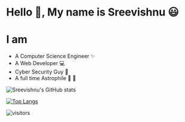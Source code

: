 # Hello :wave:, My name is Sreevishnu  😃
# I am 
- A Computer Science Engineer :sparkles:
- A Web Developer :computer:
- Cyber Security Guy :new_moon_with_face:
- A full time Astrophile :milky_way: :rocket:


![Sreevishnu's GitHub stats](https://github-readme-stats.vercel.app/api?username=sreevishnu-ux&hide=issues&show_icons=true&theme=gotham)

[![Top Langs](https://github-readme-stats.vercel.app/api/top-langs/?username=sreevishnu-ux&layout=compact&theme=gotham)](https://github.com/anuraghazra/github-readme-stats)

![visitors](https://visitor-badge.glitch.me/badge?page_id=${sreevishnu-ux}.${https://github.com/sreevishnu-ux/sreevishnu-ux/README.md})










